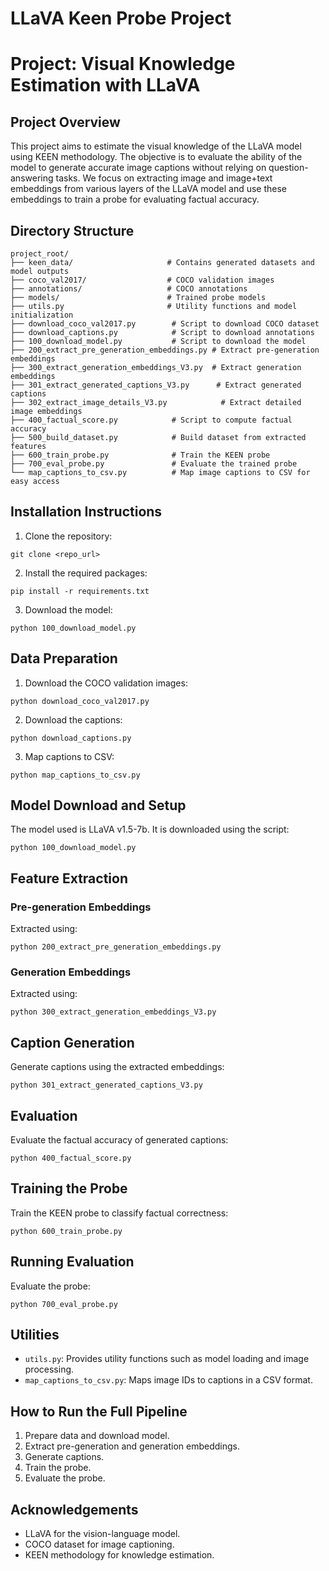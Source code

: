 # LLaVA Keen Probe Project

# Project: Visual Knowledge Estimation with LLaVA

## Project Overview

This project aims to estimate the visual knowledge of the LLaVA model using KEEN methodology. The objective is to evaluate the ability of the model to generate accurate image captions without relying on question-answering tasks. We focus on extracting image and image+text embeddings from various layers of the LLaVA model and use these embeddings to train a probe for evaluating factual accuracy.

## Directory Structure

```
project_root/
├── keen_data/                     # Contains generated datasets and model outputs
├── coco_val2017/                  # COCO validation images
├── annotations/                   # COCO annotations
├── models/                        # Trained probe models
├── utils.py                       # Utility functions and model initialization
├── download_coco_val2017.py        # Script to download COCO dataset
├── download_captions.py            # Script to download annotations
├── 100_download_model.py           # Script to download the model
├── 200_extract_pre_generation_embeddings.py # Extract pre-generation embeddings
├── 300_extract_generation_embeddings_V3.py  # Extract generation embeddings
├── 301_extract_generated_captions_V3.py      # Extract generated captions
├── 302_extract_image_details_V3.py            # Extract detailed image embeddings
├── 400_factual_score.py            # Script to compute factual accuracy
├── 500_build_dataset.py            # Build dataset from extracted features
├── 600_train_probe.py              # Train the KEEN probe
├── 700_eval_probe.py               # Evaluate the trained probe
└── map_captions_to_csv.py          # Map image captions to CSV for easy access
```

## Installation Instructions

1. Clone the repository:

```
git clone <repo_url>
```

2. Install the required packages:

```
pip install -r requirements.txt
```

3. Download the model:

```
python 100_download_model.py
```

## Data Preparation

1. Download the COCO validation images:

```
python download_coco_val2017.py
```

2. Download the captions:

```
python download_captions.py
```

3. Map captions to CSV:

```
python map_captions_to_csv.py
```

## Model Download and Setup

The model used is LLaVA v1.5-7b. It is downloaded using the script:

```
python 100_download_model.py
```

## Feature Extraction

### Pre-generation Embeddings

Extracted using:

```
python 200_extract_pre_generation_embeddings.py
```

### Generation Embeddings

Extracted using:

```
python 300_extract_generation_embeddings_V3.py
```

## Caption Generation

Generate captions using the extracted embeddings:

```
python 301_extract_generated_captions_V3.py
```

## Evaluation

Evaluate the factual accuracy of generated captions:

```
python 400_factual_score.py
```

## Training the Probe

Train the KEEN probe to classify factual correctness:

```
python 600_train_probe.py
```

## Running Evaluation

Evaluate the probe:

```
python 700_eval_probe.py
```

## Utilities

* `utils.py`: Provides utility functions such as model loading and image processing.
* `map_captions_to_csv.py`: Maps image IDs to captions in a CSV format.

## How to Run the Full Pipeline

1. Prepare data and download model.
2. Extract pre-generation and generation embeddings.
3. Generate captions.
4. Train the probe.
5. Evaluate the probe.

## Acknowledgements

* LLaVA for the vision-language model.
* COCO dataset for image captioning.
* KEEN methodology for knowledge estimation.

